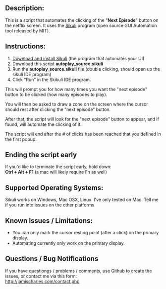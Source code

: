 
## Description:
This is a script that automates the clicking of the "**Next Episode**" button on the netflix screen. It uses the <a href="http://sikuli.org/">Sikuli</a> program (open source GUI Automation tool released by MIT).

## Instructions:
1. <a href="http://sikuli.org/">Download and install Sikuli</a> (the program that automates your UI)
2. Download this script **autoplay_source.sikuli**  
3. Run the **autoplay_source.sikuli** file (double clicking, should open up the sikuli IDE program)
4. Click "Run" in the Skikuli IDE program.

This will prompt you for how many times you want the "next episode" button to be clicked (how many episodes to play). 

You will then be asked to draw a zone on the screen where the cursor should rest after clicking the "next episode" button.

After that, the script will look for the "next episode" button to appear, and if found, will automate the clicking of it.

The script will end after the # of clicks has been reached that you defined in the first popup.

## Ending the script early
If you'd like to terminate the script early, hold down:<br>
**Ctrl + Alt + F1** (a mac will likely require Fn as well)


## Supported Operating Systems:
Sikuli works on Windows, Mac OSX, Linux. I've only tested on Mac. Tell me if you run into issues on the other platforms.

## Known Issues / Limitations:
- You can only mark the cursor resting point (after a click) on the primary display. 
- Automating currently only work on the primary display.

## Questions / Bug Notifications
If you have questiongs / problems / comments, use Github to create the issues, or contact me via this form:<br>
<a href="http://jamischarles.com/contact.php">http://jamischarles.com/contact.php</a>
